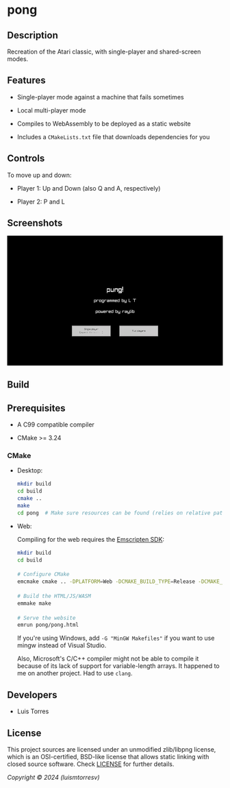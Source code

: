 # pong

## Description

Recreation of the Atari classic, with single-player and shared-screen modes.

## Features

- Single-player mode against a machine that fails sometimes

- Local multi-player mode

- Compiles to WebAssembly to be deployed as a static website

- Includes a `CMakeLists.txt` file that downloads dependencies for you

## Controls

To move up and down:

- Player 1: Up and Down (also Q and A, respectively)

- Player 2: P and L

## Screenshots

![Demo](recordings/demo.gif)

## Build

## Prerequisites

- A C99 compatible compiler

- CMake >= 3.24

### CMake

- Desktop:

    ```bash
    mkdir build
    cd build
    cmake ..
    make
    cd pong  # Make sure resources can be found (relies on relative path).
    ```

- Web:

    Compiling for the web requires the [Emscripten
    SDK](https://emscripten.org/docs/getting_started/downloads.html):

    ``` bash
    mkdir build
    cd build

    # Configure CMake
    emcmake cmake .. -DPLATFORM=Web -DCMAKE_BUILD_TYPE=Release -DCMAKE_EXECUTABLE_SUFFIX=".html"

    # Build the HTML/JS/WASM
    emmake make

    # Serve the website
    emrun pong/pong.html
    ```

    If you're using Windows, add `-G "MinGW Makefiles"` if you want to use
    mingw instead of Visual Studio.

    Also, Microsoft's C/C++ compiler might not be able to compile it because of
    its lack of support for variable-length arrays. It happened to me on
    another project. Had to use `clang`.

## Developers

- Luis Torres

## License

This project sources are licensed under an unmodified zlib/libpng license,
which is an OSI-certified, BSD-like license that allows static linking with
closed source software. Check [LICENSE](LICENSE) for further details.

*Copyright © 2024  (luismtorresv)*
